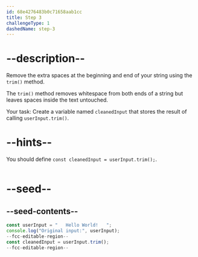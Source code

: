 ```yaml
---
id: 68e4276483b0c71658aab1cc
title: Step 3
challengeType: 1
dashedName: step-3
---
```


# --description--

Remove the extra spaces at the beginning and end of your string using the `trim()` method.  

The `trim()` method removes whitespace from both ends of a string but leaves spaces inside the text untouched.  

Your task: Create a variable named `cleanedInput` that stores the result of calling `userInput.trim()`.

# --hints--

You should define `const cleanedInput = userInput.trim();`.

```js
```

# --seed--

## --seed-contents--

```js
const userInput = "   Hello World!   ";
console.log("Original input:", userInput);
--fcc-editable-region--
const cleanedInput = userInput.trim();
--fcc-editable-region--
```
